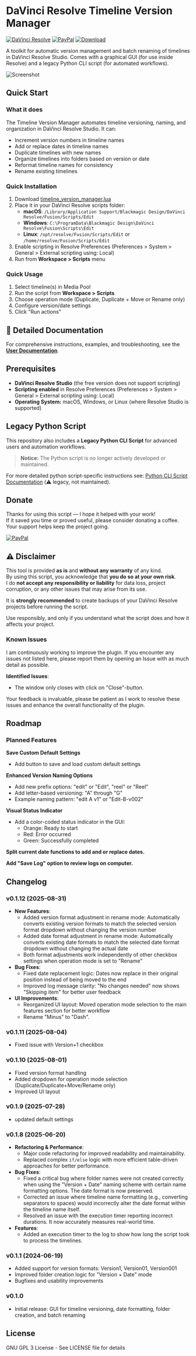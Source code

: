 # DaVinci Resolve Timeline Version Manager

[![DaVinci Resolve](https://img.shields.io/badge/DaVinci%20Resolve-Studio-blueviolet.svg)](https://www.blackmagicdesign.com/products/davinciresolve)
[![PayPal](https://img.shields.io/badge/Donate-PayPal-blue.svg)](https://www.paypal.com/donate/?hosted_button_id=QFD3FZ8V2RLY2)
[![Download](https://img.shields.io/badge/Download-Script-green.svg)](https://github.com/wotography/DVR-timeline-version-manager/releases)

A toolkit for automatic version management and batch renaming of timelines in DaVinci Resolve Studio. Comes with a graphical GUI (for use inside Resolve) and a legacy Python CLI script (for automated workflows).

![Screenshot](/images/DVR-timeline-version-manager.png?raw=false "Screenshot")

## Quick Start

### What it does
The Timeline Version Manager automates timeline versioning, naming, and organization in DaVinci Resolve Studio. It can:
- Increment version numbers in timeline names
- Add or replace dates in timeline names  
- Duplicate timelines with new names
- Organize timelines into folders based on version or date
- Reformat timeline names for consistency
- Rename existing timelines

### Quick Installation
1. Download [timeline_version_manager.lua](https://github.com/wotography/DVR-timeline-version-manager/releases)
2. Place it in your DaVinci Resolve scripts folder:
   - **macOS**: `/Library/Application Support/Blackmagic Design/DaVinci Resolve/Fusion/Scripts/Edit`
   - **Windows**: `C:\ProgramData\Blackmagic Design\DaVinci Resolve\Fusion\Scripts\Edit`
   - **Linux**: `/opt/resolve/Fusion/Scripts/Edit` or `/home/resolve/Fusion/Scripts/Edit`
3. Enable scripting in Resolve Preferences (Preferences > System > General > External scripting using: Local)
4. Run from **Workspace > Scripts** menu

### Quick Usage
1. Select timeline(s) in Media Pool
2. Run the script from **Workspace > Scripts**
3. Choose operation mode (Duplicate, Duplicate + Move or Rename only)
4. Configure version/date settings
5. Click "Run actions"

## 📖 Detailed Documentation

For comprehensive instructions, examples, and troubleshooting, see the **[User Documentation](User-documentation.md)**.

## Prerequisites
- **DaVinci Resolve Studio** (the free version does not support scripting)
- **Scripting enabled** in Resolve Preferences (Preferences > System > General > External scripting using: Local)
- **Operating System:** macOS, Windows, or Linux (where Resolve Studio is supported)

## Legacy Python Script

This repository also includes a **Legacy Python CLI Script** for advanced users and automation workflows.

> **Notice:** The Python script is no longer actively developed or maintained.

For more detailed python script-specific instructions see: [Python CLI Script Documentation](./python-legacy-script/README_py.md) (⚠️ legacy, not maintained).

## Donate
Thanks for using this script — I hope it helped with your work!  
If it saved you time or proved useful, please consider donating a coffee. Your support helps keep the project going.

[![PayPal](https://img.shields.io/badge/Donate-PayPal-blue.svg)](https://www.paypal.com/donate/?hosted_button_id=QFD3FZ8V2RLY2)

## ⚠️ Disclaimer

This tool is provided **as is** and **without any warranty** of any kind.  
By using this script, you acknowledge that **you do so at your own risk**.  
I do **not accept any responsibility or liability** for data loss, project corruption, or any other issues that may arise from its use.

It is **strongly recommended** to create backups of your DaVinci Resolve projects before running the script.

Use responsibly, and only if you understand what the script does and how it affects your project.

### Known Issues
I am continuously working to improve the plugin. If you encounter any issues not listed here, please report them by opening an Issue with as much detail as possible.

**Identified Issues**:
- The window only closes with click on "Close"-button.

Your feedback is invaluable, please be patient as I work to resolve these issues and enhance the overall functionality of the plugin.

## Roadmap
### Planned Features
**Save Custom Default Settings**
- Add button to save and load custom default settings

**Enhanced Version Naming Options**
- Add new prefix options: "edit" or "Edit", "reel" or "Reel"
- Add letter-based versioning: "A" through "G"
- Example naming pattern: "edit A v1" or "Edit-B-v002"

**Visual Status Indicator**
- Add a color-coded status indicator in the GUI:
  - Orange: Ready to start
  - Red: Error occurred
  - Green: Successfully completed

**Split current date functions to add and or replace dates.**

**Add "Save Log" option to review logs on computer.**

## Changelog
### v0.1.12 (2025-08-31)
- **New Features**:
  - Added version format adjustment in rename mode: Automatically converts existing version formats to match the selected version format dropdown without changing the version number
  - Added date format adjustment in rename mode: Automatically converts existing date formats to match the selected date format dropdown without changing the actual date
  - Both format adjustments work independently of other checkbox settings when operation mode is set to "Rename"
- **Bug Fixes**:
  - Fixed date replacement logic: Dates now replace in their original position instead of being moved to the end
  - Improved log message clarity: "No changes needed" now shows "Skipping item" for better user feedback
- **UI Improvements**:
  - Reorganized UI layout: Moved operation mode selection to the main features section for better workflow
  - Rename "Minus" to "Dash".
### v0.1.11 (2025-08-04)
- Fixed issue with Version+1 checkbox
### v0.1.10 (2025-08-01)
- Fixed version format handling
- Added dropdown for operation mode selection (Duplicate/Duplicate+Move/Rename only)
- Improved UI layout
### v0.1.9 (2025-07-28)
- updated default settings
### v0.1.8 (2025-06-20)
- **Refactoring & Performance**:
  - Major code refactoring for improved readability and maintainability.
  - Replaced complex `if/else` logic with more efficient table-driven approaches for better performance.
- **Bug Fixes**:
  - Fixed a critical bug where folder names were not created correctly when using the "Version + Date" naming scheme with certain name formatting options. The date format is now preserved.
  - Corrected an issue where timeline name formatting (e.g., converting separators to spaces) would incorrectly alter the date format within the timeline name itself.
  - Resolved an issue with the execution timer reporting incorrect durations. It now accurately measures real-world time.
- **Features**:
  - Added an execution timer to the log to show how long the script took to process the timelines.
### v0.1.1 (2024-06-19)
- Added support for version formats: Version1, Version01, Version001
- Improved folder creation logic for "Version + Date" mode
- Bugfixes and usability improvements
### v0.1.0
- Initial release: GUI for timeline versioning, date formatting, folder creation, and batch renaming

## License
GNU GPL 3 License - See LICENSE file for details
